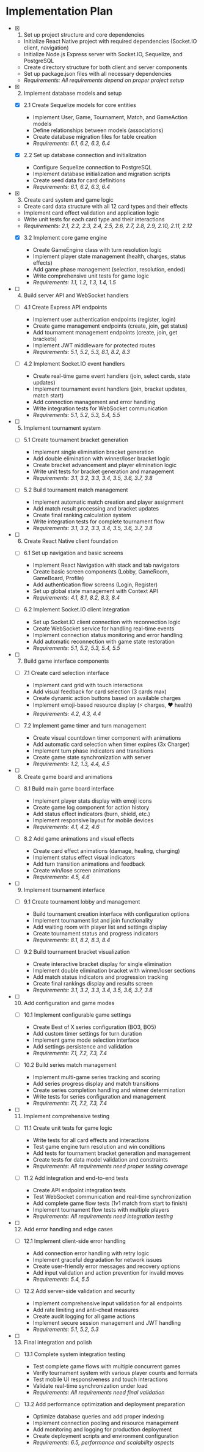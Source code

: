# Implementation Plan

- [x] 1. Set up project structure and core dependencies

  - Initialize React Native project with required dependencies (Socket.IO client, navigation)
  - Initialize Node.js Express server with Socket.IO, Sequelize, and PostgreSQL
  - Create directory structure for both client and server components
  - Set up package.json files with all necessary dependencies
  - _Requirements: All requirements depend on proper project setup_

- [x] 2. Implement database models and setup

  - [x] 2.1 Create Sequelize models for core entities

    - Implement User, Game, Tournament, Match, and GameAction models
    - Define relationships between models (associations)
    - Create database migration files for table creation
    - _Requirements: 6.1, 6.2, 6.3, 6.4_
  
  - [x] 2.2 Set up database connection and initialization
    - Configure Sequelize connection to PostgreSQL
    - Implement database initialization and migration scripts
    - Create seed data for card definitions
    - _Requirements: 6.1, 6.2, 6.3, 6.4_

- [x] 3. Create card system and game logic


  - Create card data structure with all 12 card types and their effects
  - Implement card effect validation and application logic
  - Write unit tests for each card type and their interactions
  - _Requirements: 2.1, 2.2, 2.3, 2.4, 2.5, 2.6, 2.7, 2.8, 2.9, 2.10, 2.11, 2.12_
  
  - [x] 3.2 Implement core game engine

    - Create GameEngine class with turn resolution logic
    - Implement player state management (health, charges, status effects)
    - Add game phase management (selection, resolution, ended)
    - Write comprehensive unit tests for game logic
    - _Requirements: 1.1, 1.2, 1.3, 1.4, 1.5_

- [ ] 4. Build server API and WebSocket handlers
  - [ ] 4.1 Create Express API endpoints
    - Implement user authentication endpoints (register, login)
    - Create game management endpoints (create, join, get status)
    - Add tournament management endpoints (create, join, get brackets)
    - Implement JWT middleware for protected routes
    - _Requirements: 5.1, 5.2, 5.3, 8.1, 8.2, 8.3_
  
  - [ ] 4.2 Implement Socket.IO event handlers
    - Create real-time game event handlers (join, select cards, state updates)
    - Implement tournament event handlers (join, bracket updates, match start)
    - Add connection management and error handling
    - Write integration tests for WebSocket communication
    - _Requirements: 5.1, 5.2, 5.3, 5.4, 5.5_

- [ ] 5. Implement tournament system
  - [ ] 5.1 Create tournament bracket generation
    - Implement single elimination bracket generation
    - Add double elimination with winner/loser bracket logic
    - Create bracket advancement and player elimination logic
    - Write unit tests for bracket generation and management
    - _Requirements: 3.1, 3.2, 3.3, 3.4, 3.5, 3.6, 3.7, 3.8_
  
  - [ ] 5.2 Build tournament match management
    - Implement automatic match creation and player assignment
    - Add match result processing and bracket updates
    - Create final ranking calculation system
    - Write integration tests for complete tournament flow
    - _Requirements: 3.1, 3.2, 3.3, 3.4, 3.5, 3.6, 3.7, 3.8_

- [ ] 6. Create React Native client foundation
  - [ ] 6.1 Set up navigation and basic screens
    - Implement React Navigation with stack and tab navigators
    - Create basic screen components (Lobby, GameRoom, GameBoard, Profile)
    - Add authentication flow screens (Login, Register)
    - Set up global state management with Context API
    - _Requirements: 4.1, 8.1, 8.2, 8.3, 8.4_
  
  - [ ] 6.2 Implement Socket.IO client integration
    - Set up Socket.IO client connection with reconnection logic
    - Create WebSocket service for handling real-time events
    - Implement connection status monitoring and error handling
    - Add automatic reconnection with game state restoration
    - _Requirements: 5.1, 5.2, 5.3, 5.4, 5.5_

- [ ] 7. Build game interface components
  - [ ] 7.1 Create card selection interface
    - Implement card grid with touch interactions
    - Add visual feedback for card selection (3 cards max)
    - Create dynamic action buttons based on available charges
    - Implement emoji-based resource display (⚡ charges, ❤️ health)
    - _Requirements: 4.2, 4.3, 4.4_
  
  - [ ] 7.2 Implement game timer and turn management
    - Create visual countdown timer component with animations
    - Add automatic card selection when timer expires (3x Charger)
    - Implement turn phase indicators and transitions
    - Create game state synchronization with server
    - _Requirements: 1.2, 1.3, 4.4, 4.5_

- [ ] 8. Create game board and animations
  - [ ] 8.1 Build main game board interface
    - Implement player stats display with emoji icons
    - Create game log component for action history
    - Add status effect indicators (burn, shield, etc.)
    - Implement responsive layout for mobile devices
    - _Requirements: 4.1, 4.2, 4.6_
  
  - [ ] 8.2 Add game animations and visual effects
    - Create card effect animations (damage, healing, charging)
    - Implement status effect visual indicators
    - Add turn transition animations and feedback
    - Create win/lose screen animations
    - _Requirements: 4.5, 4.6_

- [ ] 9. Implement tournament interface
  - [ ] 9.1 Create tournament lobby and management
    - Build tournament creation interface with configuration options
    - Implement tournament list and join functionality
    - Add waiting room with player list and settings display
    - Create tournament status and progress indicators
    - _Requirements: 8.1, 8.2, 8.3, 8.4_
  
  - [ ] 9.2 Build tournament bracket visualization
    - Create interactive bracket display for single elimination
    - Implement double elimination bracket with winner/loser sections
    - Add match status indicators and progression tracking
    - Create final rankings display and results screen
    - _Requirements: 3.1, 3.2, 3.3, 3.4, 3.5, 3.6, 3.7, 3.8_

- [ ] 10. Add configuration and game modes
  - [ ] 10.1 Implement configurable game settings
    - Create Best of X series configuration (BO3, BO5)
    - Add custom timer settings for turn duration
    - Implement game mode selection interface
    - Add settings persistence and validation
    - _Requirements: 7.1, 7.2, 7.3, 7.4_
  
  - [ ] 10.2 Build series match management
    - Implement multi-game series tracking and scoring
    - Add series progress display and match transitions
    - Create series completion handling and winner determination
    - Write tests for series configuration and management
    - _Requirements: 7.1, 7.2, 7.3, 7.4_

- [ ] 11. Implement comprehensive testing
  - [ ] 11.1 Create unit tests for game logic
    - Write tests for all card effects and interactions
    - Test game engine turn resolution and win conditions
    - Add tests for tournament bracket generation and management
    - Create tests for data model validation and constraints
    - _Requirements: All requirements need proper testing coverage_
  
  - [ ] 11.2 Add integration and end-to-end tests
    - Create API endpoint integration tests
    - Test WebSocket communication and real-time synchronization
    - Add complete game flow tests (1v1 match from start to finish)
    - Implement tournament flow tests with multiple players
    - _Requirements: All requirements need integration testing_

- [ ] 12. Add error handling and edge cases
  - [ ] 12.1 Implement client-side error handling
    - Add connection error handling with retry logic
    - Implement graceful degradation for network issues
    - Create user-friendly error messages and recovery options
    - Add input validation and action prevention for invalid moves
    - _Requirements: 5.4, 5.5_
  
  - [ ] 12.2 Add server-side validation and security
    - Implement comprehensive input validation for all endpoints
    - Add rate limiting and anti-cheat measures
    - Create audit logging for all game actions
    - Implement secure session management and JWT handling
    - _Requirements: 5.1, 5.2, 5.3_

- [ ] 13. Final integration and polish
  - [ ] 13.1 Complete system integration testing
    - Test complete game flows with multiple concurrent games
    - Verify tournament system with various player counts and formats
    - Test mobile UI responsiveness and touch interactions
    - Validate real-time synchronization under load
    - _Requirements: All requirements need final validation_
  
  - [ ] 13.2 Add performance optimization and deployment preparation
    - Optimize database queries and add proper indexing
    - Implement connection pooling and resource management
    - Add monitoring and logging for production deployment
    - Create deployment scripts and environment configuration
    - _Requirements: 6.5, performance and scalability aspects_
